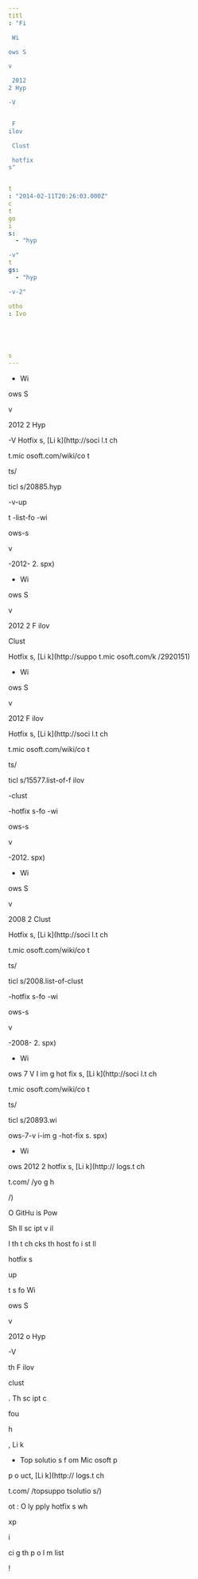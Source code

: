 ```yaml
---
titl
: "Fi

 Wi

ows S

v

 2012 
2 Hyp

-V 


 F
ilov

 Clust

 hotfix
s"


t
: "2014-02-11T20:26:03.000Z"
c
t
go
i
s: 
  - "hyp

-v"
t
gs: 
  - "hyp

-v-2"

utho
: Ivo 





s
---
```


- Wi

ows S

v

 2012 
2 Hyp

-V Hotfix
s, [Li
k](http://soci
l.t
ch

t.mic
osoft.com/wiki/co
t

ts/

ticl
s/20885.hyp

-v-up

t
-list-fo
-wi

ows-s

v

-2012-
2.
spx)
- Wi

ows S

v

 2012 
2 F
ilov

 Clust

 Hotfix
s, [Li
k](http://suppo
t.mic
osoft.com/k
/2920151)
- Wi

ows S

v

 2012 F
ilov

 Hotfix
s, [Li
k](http://soci
l.t
ch

t.mic
osoft.com/wiki/co
t

ts/

ticl
s/15577.list-of-f
ilov

-clust

-hotfix
s-fo
-wi

ows-s

v

-2012.
spx)
- Wi

ows S

v

 2008 
2 Clust

 Hotfix
s, [Li
k](http://soci
l.t
ch

t.mic
osoft.com/wiki/co
t

ts/

ticl
s/2008.list-of-clust

-hotfix
s-fo
-wi

ows-s

v

-2008-
2.
spx)
- Wi

ows 7 V
I im
g
 hot fix
s, [Li
k](http://soci
l.t
ch

t.mic
osoft.com/wiki/co
t

ts/

ticl
s/20893.wi

ows-7-v
i-im
g
-hot-fix
s.
spx)
- Wi

ows 2012 
2 hotfix
s, [Li
k](http://
logs.t
ch

t.com/
/yo
g
h

/)

O
 GitHu
 is 
 Pow

Sh
ll sc
ipt 
v
il

l
 th
t ch
cks th
 host fo
 i
st
ll

 hotfix
s 


 up

t
s fo
 Wi

ows S

v

 2012 o
 Hyp

-V 


 th
 F
ilov

 clust

. Th
 sc
ipt c

 

 fou

 h


, Li
k

- Top solutio
s f
om Mic
osoft p

 p
o
uct, [Li
k](http://
logs.t
ch

t.com/
/topsuppo
tsolutio
s/)


ot
: O
ly 
pply hotfix
s wh

 
xp

i

ci
g th
 p
o
l
m list

!






